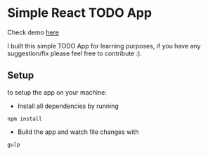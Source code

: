 Simple React TODO App 
=====================
Check demo [here](http://youssef06.github.io/react-todo/index.html)

I built this simple TODO App for learning purposes, if you have any suggestion/fix please feel free to contribute :).

Setup
-----

to setup the app on your machine:

- Install all dependencies by running
```
npm install
```

- Build the app and watch file changes with 
```
gulp
```
